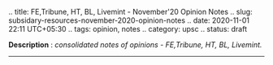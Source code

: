 .. title: FE,Tribune, HT, BL, Livemint - November'20 Opinion Notes
.. slug: subsidary-resources-november-2020-opinion-notes
.. date: 2020-11-01 22:11 UTC+05:30
.. tags: opinion, notes
.. category: upsc
.. status: draft

**Description** : *consolidated notes of opinions - FE,Tribune, HT, BL, Livemint.*

***
<!-- TEASER_END -->